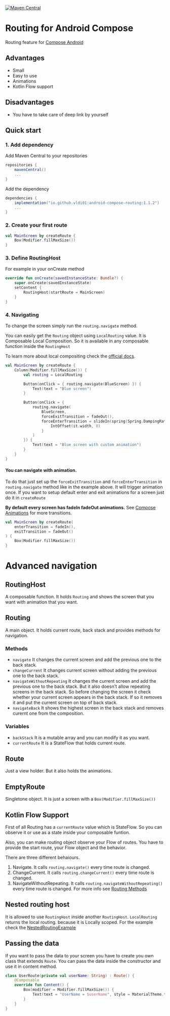 [![Maven Central](https://maven-badges.herokuapp.com/maven-central/io.github.vldi01/android-compose-routing/badge.svg)](https://search.maven.org/artifact/io.github.vldi01/android-compose-routing/1.1.2/jar)
# Routing for Android Compose
Routing feature for [Compose Android](https://developer.android.com/jetpack/compose/documentation)

## Advantages
- Small
- Easy to use
- Animations
- Kotlin Flow support

## Disadvantages
- You have to take care of deep link by yourself

## Quick start
### 1. Add dependency
Add Maven Central to your repositories
```gradle
repositories {
    mavenCentral()
    ...
}
```

Add the dependency
```gradle
dependencies {
    implementation("io.github.vldi01:android-compose-routing:1.1.2")
    ...
}
```
### 2. Create your first route
```kotlin
val MainScreen by createRoute {
    Box(Modifier.fillMaxSize())
}
```
### 3. Define RoutingHost
For example in your onCreate method
```kotlin
override fun onCreate(savedInstanceState: Bundle?) {
    super.onCreate(savedInstanceState)
    setContent {
        RoutingHost(startRoute = MainScreen)
    }
}
```
### 4. Navigating
To change the screen simply run the ```routing.navigate``` method.

You can easily get the ```Routing``` object using ```LocalRouting``` value. It is Composable Local Composition. 
So it is available in any composable function inside the ```RoutingHost```

To learn more about local compositing check the [official docs](https://developer.android.com/jetpack/compose/compositionlocal).

```kotlin
val MainScreen by createRoute {
    Column(Modifier.fillMaxSize()) {
        val routing = LocalRouting

        Button(onClick = { routing.navigate(BlueScreen) }) {
            Text(text = "Blue screen")
        }

        Button(onClick = {
            routing.navigate(
                BlueScreen,
                forceExitTransition = fadeOut(),
                forceEnterTransition = slideIn(spring(Spring.DampingRatioHighBouncy, Spring.StiffnessLow)) {
                    IntOffset(it.width, 0)
                }
            )
        }) {
            Text(text = "Blue screen with custom animation")
        }
    }
}
```

#### You can navigate with animation.
To do that just set up the ```forceExitTransition``` and ```forceEnterTransition``` in ```routing.navigate``` method like in the example above.
It will trigger animation once. 
If you want to setup default enter and exit animations for a screen just do it in ```createRoute```

**By default every screen has fadeIn fadeOut animations.** See [Compose Animations](https://developer.android.com/jetpack/compose/animation#enter-exit-transition) for more transitions.

```kotlin
val MainScreen by createRoute(
    enterTransition = fadeIn(),
    exitTransition = fadeOut()
) {
    Box(Modifier.fillMaxSize())
}
```

# Advanced navigation

## RoutingHost
A composable function. It holds ```Routing``` and shows the screen that you want with animation that you want.

## Routing 
A main object. It holds current route, back stack and provides methods for navigation.

### Methods
- ```navigate``` It changes the current screen and add the previous one to the back stack.
- ```changeCurrent``` It changes current screen without adding the previous one to the back stack.
- ```navigateWithoutRepeating``` It changes the current screen and add the previous one to the back stack. But it also doesn't allow repeating screens in the back stack. So before changing the screen it check whether your current screen appears in the back stack. If so it removes it and put the current screen on top of back stack. 
- ```navigateBack``` It shows the highest screen in the back stack and removes curernt one from the composition.

### Variables
- ```backStack``` It is a mutable array and you can modify it as you want.
- ```currentRoute``` It is a StateFlow that holds current route.

## Route
Just a view holder. But it also holds the animations.

## EmptyRoute
Singletone object. It is just a screen with a ```Box(Modifier.fillMaxSize())```

## Kotlin Flow Support
First of all Routing has a ```currentRoute``` value which is StateFlow. So you can observe it or use as a state inside your composable funtion.

Also, you can make routing object observe your Flow of routes. You have to provide the start route, your Flow object and the behavior. 

There are three different behaiours.
1. Navigate. It calls ```routing.navigate()``` every time route is changed.
2. ChangeCurrent. It calls ```routing.changeCurrent()``` every time route is changed.
3. NavigateWithoutRepeating. It calls ```routing.navigateWithoutRepeating()``` every time route is changed.
For more info see [Routing Methods](#routinghost)

## Nested routing host
It is allowed to use ```RoutingHost``` inside another ```RoutingHost```. 
```LocalRouting``` returns the local routing. because it is Locally scoped. 
For the example check the [NestedRoutingExample](https://github.com/vldi01/AndroidComposeRouting/blob/master/example/src/main/kotlin/com/diachuk/routing/example/NestedRoutingExample.kt)


## Passing the data
If you want to pass the data to your screen you have to create you own class that extends ```Route```. You can pass the data inside the constructor and use it in content method.
```kotlin
class UserRoute(private val userName: String) : Route() {
    @Composable
    override fun Content() {
        Box(modifier = Modifier.fillMaxSize()) {
            Text(text = "UserName = $userName", style = MaterialTheme.typography.h3.copy(color = Color.White))
        }
    }
}
```


